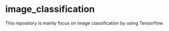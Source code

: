 # image_classification
This repository is mainly focus on image classification by using Tensorflow.
